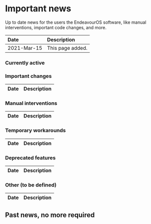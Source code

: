 # Important news
Up to date news for the users the EndeavourOS software, like manual interventions, important code changes, and more.

Date | Description
:--- | :---
2021-Mar-15 | This page added.

### Currently active

### Important changes

Date | Description
:--- | :---

### Manual interventions

Date | Description
:--- | :---

### Temporary workarounds

Date | Description
:--- | :---

### Deprecated features

Date | Description
:--- | :---

### Other (to be defined)

Date | Description
:--- | :---

## Past news, no more required
